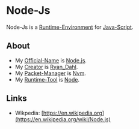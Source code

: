 # Node-Js

Node-Js is a [Runtime-Environment](250000013.md) for [Java-Script](9010007.md).

## About

- My [Official-Name](611003.md) is [Node.js](2000254.md).
- My [Creator](600098.md) is [Ryan_Dahl](70000087.md).
- My [Packet-Manager](2000242.md) is [Nvm](2000255.md).
- My [Runtime-Tool](250000013.md) is [Node](2000256.md).

## Links

- Wikpedia: [https://en.wikipedia.org](https://en.wikipedia.org/wiki/Node.js)
